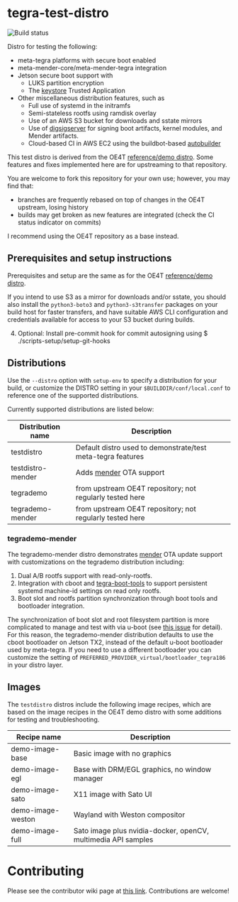 # tegra-test-distro

![Build status](https://builder.madison.systems/badges/testdistro-gatesgarth.svg)

Distro for testing the following:

* meta-tegra platforms with secure boot enabled
* meta-mender-core/meta-mender-tegra integration
* Jetson secure boot support with
  * LUKS partition encryption
  * The [keystore](https://github.com/madisongh/keystore) Trusted Application
* Other miscellaneous distribution features, such as
  * Full use of systemd in the initramfs
  * Semi-stateless rootfs using ramdisk overlay
  * Use of an AWS S3 bucket for downloads and sstate mirrors
  * Use of [digsigserver](https://github.com/madisongh/digisgserver) for signing boot artifacts, kernel modules, and Mender artifacts.
  * Cloud-based CI in AWS EC2 using the buildbot-based [autobuilder](https://github.com/madisongh/autobuilder)

This test distro is derived from the OE4T
[reference/demo distro](https://github.com/OE4T/tegra-demo-distro).
Some features and fixes implemented here are for upstreaming to that
repository.

You are welcome to fork this repository for your own use; however,
you may find that:

* branches are frequently rebased on top of changes in the OE4T upstream,
losing history
* builds may get broken as new features are integrated (check the CI
status indicator on commits)

I recommend using the OE4T repository as a base instead.

## Prerequisites and setup instructions

Prerequisites and setup are the same as for the OE4T [reference/demo distro](https://github.com/OE4T/tegra-demo-distro).

If you intend to use S3 as a mirror for downloads and/or sstate, you should also install the `python3-boto3`
and `python3-s3transfer` packages on your build host for faster transfers, and have suitable AWS CLI
configuration and credentials available for access to your S3 bucket during builds.


4. Optional: Install pre-commit hook for commit autosigning using
        $ ./scripts-setup/setup-git-hooks

## Distributions

Use the `--distro` option with `setup-env` to specify a distribution for your build,
or customize the DISTRO setting in your `$BUILDDIR/conf/local.conf` to reference one
of the supported distributions.

Currently supported distributions are listed below:


| Distribution name | Description                                                   |
| ----------------- | ------------------------------------------------------------- |
| testdistro        | Default distro used to demonstrate/test meta-tegra features   |
| testdistro-mender | Adds [mender](https://www.mender.io/) OTA support             |
| tegrademo         | from upstream OE4T repository; not regularly tested here      |
| tegrademo-mender  | from upstream OE4T repository; not regularly tested here      |

### tegrademo-mender

The tegrademo-mender distro demonstrates [mender](https://www.mender.io/) OTA update
support with customizations on the tegrademo distribution including:

1. Dual A/B rootfs support with read-only-rootfs.
2. Integration with cboot and [tegra-boot-tools](https://github.com/OE4T/tegra-boot-tools)
 to support persistent systemd machine-id settings on read only rootfs.
3. Boot slot and rootfs partition synchronization through boot tools and bootloader
integration.

The synchronization of boot slot and root filesystem partition is more complicated to
manage and test with via u-boot (see [this issue](https://github.com/BoulderAI/meta-mender-community/pull/1#issue-516955713)
for detail).  For this reason, the tegrademo-mender distribution defaults to use the
cboot bootloader on Jetson TX2, instead of the default u-boot bootloader used by
meta-tegra.  If you need to use a different bootloader you can customize the setting
of `PREFERRED_PROVIDER_virtual/bootloader_tegra186` in your distro layer.

## Images

The `testdistro` distros include the following image recipes, which are based on
the image recipes in the OE4T demo distro with some additions for testing and
troubleshooting.

| Recipe name       | Description                                                   |
| ----------------- | ------------------------------------------------------------- |
| demo-image-base   | Basic image with no graphics                                  |
| demo-image-egl    | Base with DRM/EGL graphics, no window manager                 |
| demo-image-sato   | X11 image with Sato UI                                        |
| demo-image-weston | Wayland with Weston compositor                                |
| demo-image-full   | Sato image plus nvidia-docker, openCV, multimedia API samples |

# Contributing

Please see the contributor wiki page at [this link](https://github.com/OE4T/meta-tegra/wiki/OE4T-Contributor-Guide).
Contributions are welcome!

